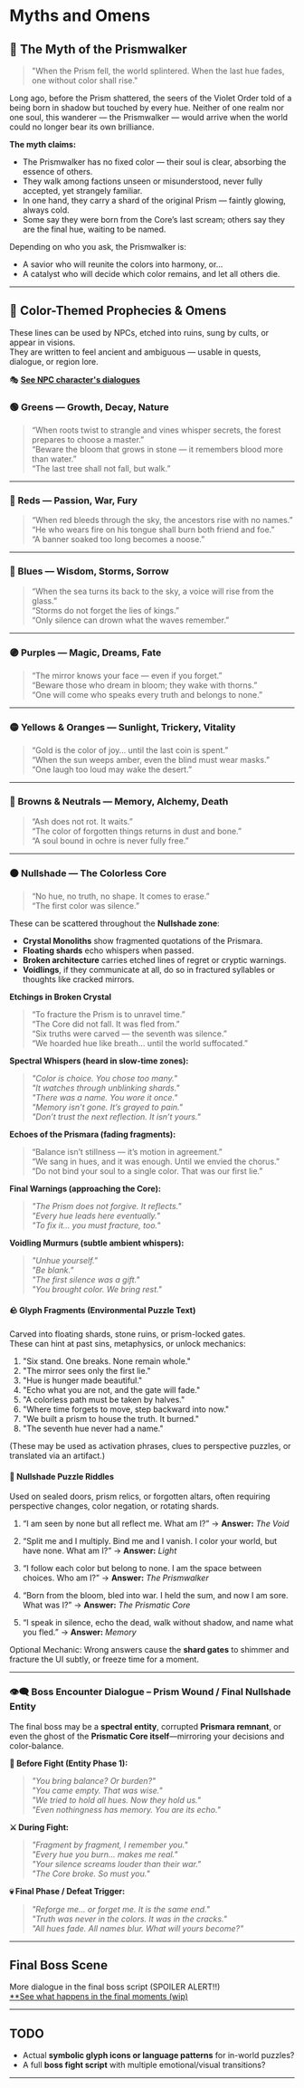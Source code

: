 
# Myths and Omens

<!-- <details><summary><strong>Sorted by Hue</strong></summary>

- 🟢 Nature & decay  
- 🔴 Passion & war  
- 🔵 Wisdom & sorrow  
- 🟣 Magic & fate  
- 🟡 Light & illusion  
- 🤎 Death & memory  

</details> -->

## 📖 The Myth of the Prismwalker

> "When the Prism fell, the world splintered. When the last hue fades, one without color shall rise."

Long ago, before the Prism shattered, the seers of the Violet Order told of a being born in shadow but touched by every hue. Neither of one realm nor one soul, this wanderer — the Prismwalker — would arrive when the world could no longer bear its own brilliance.

**The myth claims:**

- The Prismwalker has no fixed color — their soul is clear, absorbing the essence of others.
- They walk among factions unseen or misunderstood, never fully accepted, yet strangely familiar.
- In one hand, they carry a shard of the original Prism — faintly glowing, always cold.
- Some say they were born from the Core’s last scream; others say they are the final hue, waiting to be named.

Depending on who you ask, the Prismwalker is:
- A savior who will reunite the colors into harmony, or...
- A catalyst who will decide which color remains, and let all others die.

---

## 🔮 Color-Themed Prophecies & Omens

These lines can be used by NPCs, etched into ruins, sung by cults, or appear in visions.  
They are written to feel ancient and ambiguous — usable in quests, dialogue, or region lore.

🎭 [**See NPC character's dialogues**](./NPCs/npcs-overview.md)


### 🟢 Greens — Growth, Decay, Nature

> “When roots twist to strangle and vines whisper secrets, the forest prepares to choose a master.”  
> “Beware the bloom that grows in stone — it remembers blood more than water.”  
> “The last tree shall not fall, but walk.”

---

### 🔴 Reds — Passion, War, Fury

> “When red bleeds through the sky, the ancestors rise with no names.”  
> “He who wears fire on his tongue shall burn both friend and foe.”  
> “A banner soaked too long becomes a noose.”

---

### 🔵 Blues — Wisdom, Storms, Sorrow

> “When the sea turns its back to the sky, a voice will rise from the glass.”  
> “Storms do not forget the lies of kings.”  
> “Only silence can drown what the waves remember.”

---

### 🟣 Purples — Magic, Dreams, Fate

> “The mirror knows your face — even if you forget.”  
> “Beware those who dream in bloom; they wake with thorns.”  
> “One will come who speaks every truth and belongs to none.”

---

### 🟡 Yellows & Oranges — Sunlight, Trickery, Vitality

> “Gold is the color of joy… until the last coin is spent.”  
> “When the sun weeps amber, even the blind must wear masks.”  
> “One laugh too loud may wake the desert.”

---

### 🤎 Browns & Neutrals — Memory, Alchemy, Death

> “Ash does not rot. It waits.”  
> “The color of forgotten things returns in dust and bone.”  
> “A soul bound in ochre is never fully free.”

---

### ⚫ Nullshade — The Colorless Core

> “No hue, no truth, no shape. It comes to erase.”  
> “The first color was silence.”  

These can be scattered throughout the **Nullshade zone**:  
- **Crystal Monoliths** show fragmented quotations of the Prismara.  
- **Floating shards** echo whispers when passed.  
- **Broken architecture** carries etched lines of regret or cryptic warnings.  
- **Voidlings**, if they communicate at all, do so in fractured syllables or thoughts like cracked mirrors.

**Etchings in Broken Crystal**  
> “To fracture the Prism is to unravel time.”  
> “The Core did not fall. It was fled from.”  
> “Six truths were carved — the seventh was silence.”  
> “We hoarded hue like breath… until the world suffocated.”  

**Spectral Whispers (heard in slow-time zones):**  
> *"Color is choice. You chose too many."*  
> *"It watches through unblinking shards."*  
> *"There was a name. You wore it once."*  
> *"Memory isn’t gone. It’s grayed to pain."*  
> *"Don’t trust the next reflection. It isn’t yours."*  

**Echoes of the Prismara (fading fragments):**  
> “Balance isn’t stillness — it’s motion in agreement.”  
> “We sang in hues, and it was enough. Until we envied the chorus.”  
> “Do not bind your soul to a single color. That was our first lie.”  

**Final Warnings (approaching the Core):**  
> *"The Prism does not forgive. It reflects."*  
> *"Every hue leads here eventually."*  
> *"To fix it… you must fracture, too."*  

**Voidling Murmurs (subtle ambient whispers):**  
> *"Unhue yourself."*  
> *"Be blank."*  
> *"The first silence was a gift."*  
> *"You brought color. We bring rest."*  

#### 🪨 Glyph Fragments (Environmental Puzzle Text)
Carved into floating shards, stone ruins, or prism-locked gates.  
These can hint at past sins, metaphysics, or unlock mechanics:

1. "Six stand. One breaks. None remain whole."
2. "The mirror sees only the first lie."
3. "Hue is hunger made beautiful."
4. "Echo what you are not, and the gate will fade."
5. "A colorless path must be taken by halves."
6. "Where time forgets to move, step backward into now."
7. "We built a prism to house the truth. It burned."
8. "The seventh hue never had a name."

(These may be used as activation phrases, clues to perspective puzzles, or translated via an artifact.)

#### 🧩 Nullshade Puzzle Riddles
Used on sealed doors, prism relics, or forgotten altars, often requiring perspective changes, color negation, or rotating shards.

1. “I am seen by none but all reflect me. What am I?”
   → **Answer:** *The Void*

2. “Split me and I multiply. Bind me and I vanish. I color your world, but have none. What am I?”
   → **Answer:** *Light*

3. “I follow each color but belong to none. I am the space between choices. Who am I?”
   → **Answer:** *The Prismwalker*

4. “Born from the bloom, bled into war. I held the sum, and now I am sore. What was I?”
   → **Answer:** *The Prismatic Core*

5. “I speak in silence, echo the dead, walk without shadow, and name what you fled.”
   → **Answer:** *Memory*

Optional Mechanic: Wrong answers cause the **shard gates** to shimmer and fracture the UI subtly, or freeze time for a moment.

---

### 👁️‍🗨️ **Boss Encounter Dialogue – Prism Wound / Final Nullshade Entity**

The final boss may be a **spectral entity**, corrupted **Prismara remnant**, or even the ghost of the **Prismatic Core itself**—mirroring your decisions and color-balance.

**👤 Before Fight (Entity Phase 1):**
> *"You bring balance? Or burden?"*  
> *"You came empty. That was wise."*  
> *"We tried to hold all hues. Now they hold us."*  
> *"Even nothingness has memory. You are its echo."*

**⚔️ During Fight:**
> *"Fragment by fragment, I remember you."*  
> *"Every hue you burn… makes me real."*  
> *"Your silence screams louder than their war."*  
> *"The Core broke. So must you."*

**💀 Final Phase / Defeat Trigger:**
> *"Reforge me… or forget me. It is the same end."*  
> *"Truth was never in the colors. It was in the cracks."*  
> *"All hues fade. All names blur. What will yours become?"*

---

## Final Boss Scene

More dialogue in the final boss script (SPOILER ALERT!!)  
[**See what happens in the final moments (wip)](./scenes/endgame.md)

---

## TODO

- Actual **symbolic glyph icons or language patterns** for in-world puzzles?
- A full **boss fight script** with multiple emotional/visual transitions?

---
